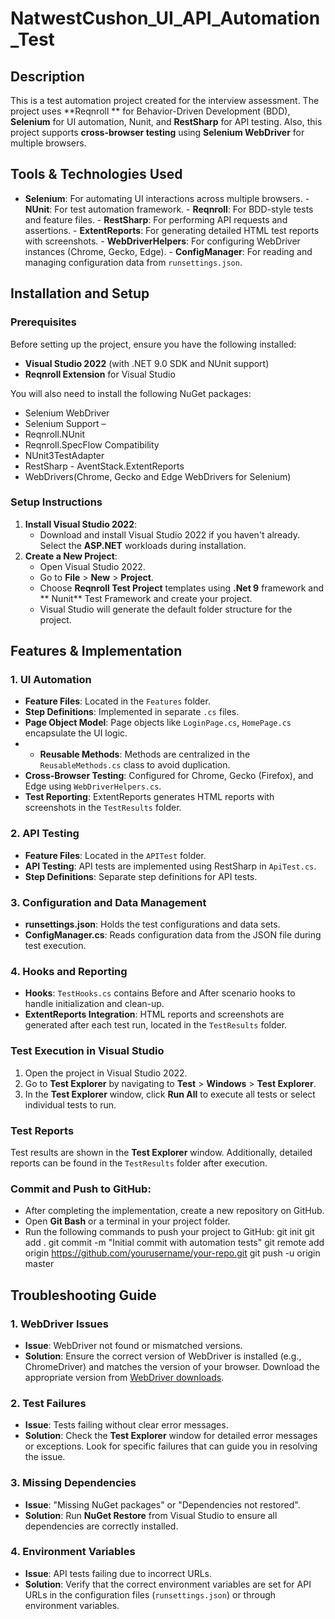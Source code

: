 # NatwestCushon_UI_API_Automation_Test

## Description
This is a test automation project created for the interview assessment. The project uses **Reqnroll ** for Behavior-Driven Development (BDD), **Selenium** for UI automation, Nunit, and **RestSharp** for API testing. Also, this project supports **cross-browser testing** using **Selenium WebDriver** for multiple browsers.
## Tools & Technologies Used 

- **Selenium**: For automating UI interactions across multiple browsers. - **NUnit**: For test automation framework. - **Reqnroll**: For BDD-style tests and feature files. - **RestSharp**: For performing API requests and assertions. - **ExtentReports**: For generating detailed HTML test reports with screenshots. - **WebDriverHelpers**: For configuring WebDriver instances (Chrome, Gecko, Edge). - **ConfigManager**: For reading and managing configuration data from `runsettings.json`.
## Installation and Setup

### Prerequisites
Before setting up the project, ensure you have the following installed:
- **Visual Studio 2022** (with .NET 9.0 SDK and NUnit support)
- **Reqnroll Extension** for Visual Studio

You will also need to install the following NuGet packages:
 - Selenium WebDriver 
- Selenium Support –
- Reqnroll.NUnit
 - Reqnroll.SpecFlow Compatibility 
- NUnit3TestAdapter 
- RestSharp - AventStack.ExtentReports
- WebDrivers(Chrome, Gecko and Edge  WebDrivers for Selenium)
### Setup Instructions
1. **Install Visual Studio 2022**:
   - Download and install Visual Studio 2022 if you haven't already. Select the **ASP.NET** workloads  during installation.
2. **Create a New Project**:
   - Open Visual Studio 2022.
   - Go to **File** > **New** > **Project**.
   - Choose **Reqnroll Test Project** templates using **.Net 9**  framework and ** Nunit** Test Framework and create your project.
   - Visual Studio will generate the default folder structure for the project.
## Features & Implementation
### 1. **UI Automation**
 - **Feature Files**: Located in the `Features` folder.
 - **Step Definitions**: Implemented in separate `.cs` files.
 - **Page Object Model**: Page objects like `LoginPage.cs`, `HomePage.cs` encapsulate the UI logic.
 - - **Reusable Methods**: Methods are centralized in the `ReusableMethods.cs` class to avoid duplication.
 - **Cross-Browser Testing**: Configured for Chrome, Gecko (Firefox), and Edge using `WebDriverHelpers.cs`.
 - **Test Reporting**: ExtentReports generates HTML reports with screenshots in the `TestResults` folder.
 ### 2. **API Testing**
 - **Feature Files**: Located in the `APITest` folder. 
- **API Testing**: API tests are implemented using RestSharp in `ApiTest.cs`.
 - **Step Definitions**: Separate step definitions for API tests. 
### 3. **Configuration and Data Management**
 - **runsettings.json**: Holds the test configurations and data sets. 
- **ConfigManager.cs**: Reads configuration data from the JSON file during test execution. 
### 4. **Hooks and Reporting** 
- **Hooks**: `TestHooks.cs` contains Before and After scenario hooks to handle initialization and clean-up. 
- **ExtentReports Integration**: HTML reports and screenshots are generated after each test run, located in the `TestResults` folder.
###  Test Execution in Visual Studio
1. Open the project in Visual Studio 2022.
2. Go to **Test Explorer** by navigating to **Test** > **Windows** > **Test Explorer**.
3. In the **Test Explorer** window, click **Run All** to execute all tests or select individual tests to run.
### Test Reports
Test results are shown in the **Test Explorer** window. Additionally, detailed reports can be found in the `TestResults` folder after execution.

### **Commit and Push to GitHub**:
   - After completing the implementation, create a new repository on GitHub.
   - Open **Git Bash** or a terminal in your project folder.
   - Run the following commands to push your project to GitHub:
         git init
         git add .
        git commit -m "Initial commit with automation tests"
         git remote add origin https://github.com/yourusername/your-repo.git
         git push -u origin master


## Troubleshooting Guide

### 1. WebDriver Issues
- **Issue**: WebDriver not found or mismatched versions.
- **Solution**: Ensure the correct version of WebDriver is installed (e.g., ChromeDriver) and matches the version of your browser. Download the appropriate version from [WebDriver downloads](https://www.selenium.dev/downloads/).

### 2. Test Failures
- **Issue**: Tests failing without clear error messages.
- **Solution**: Check the **Test Explorer** window for detailed error messages or exceptions. Look for specific failures that can guide you in resolving the issue.

### 3. Missing Dependencies
- **Issue**: "Missing NuGet packages" or "Dependencies not restored".
- **Solution**: Run **NuGet Restore** from Visual Studio to ensure all dependencies are correctly installed.

### 4. Environment Variables
- **Issue**: API tests failing due to incorrect URLs.
- **Solution**: Verify that the correct environment variables are set for API URLs in the configuration files (`runsettings.json`) or through environment variables.


